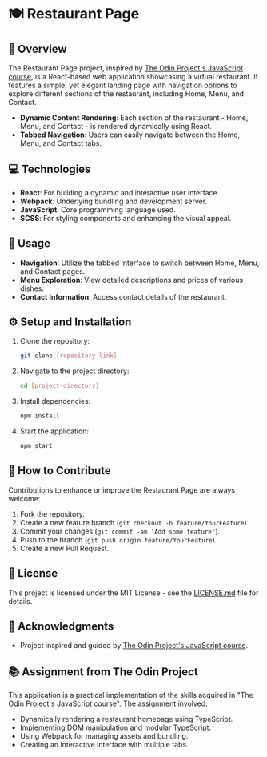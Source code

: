 # 🍽️ Restaurant Page

## 📖 Overview

The Restaurant Page project, inspired by [The Odin Project's JavaScript course](https://www.theodinproject.com/lessons/node-path-javascript-todo-list), is a React-based web application showcasing a virtual restaurant. It features a simple, yet elegant landing page with navigation options to explore different sections of the restaurant, including Home, Menu, and Contact.

- **Dynamic Content Rendering**: Each section of the restaurant - Home, Menu, and Contact - is rendered dynamically using React.
- **Tabbed Navigation**: Users can easily navigate between the Home, Menu, and Contact tabs.

## 💻 Technologies

- **React**: For building a dynamic and interactive user interface.
- **Webpack**: Underlying bundling and development server.
- **JavaScript**: Core programming language used.
- **SCSS**: For styling components and enhancing the visual appeal.

## 🚀 Usage

- **Navigation**: Utilize the tabbed interface to switch between Home, Menu, and Contact pages.
- **Menu Exploration**: View detailed descriptions and prices of various dishes.
- **Contact Information**: Access contact details of the restaurant.

## ⚙️ Setup and Installation

1. Clone the repository:
   ```bash
   git clone [repository-link]
   ```
2. Navigate to the project directory:
   ```bash
   cd [project-directory]
   ```
3. Install dependencies:
   ```bash
   npm install
   ```
4. Start the application:
   ```bash
   npm start
   ```

## 🤝 How to Contribute

Contributions to enhance or improve the Restaurant Page are always welcome:

1. Fork the repository.
2. Create a new feature branch (`git checkout -b feature/YourFeature`).
3. Commit your changes (`git commit -am 'Add some feature'`).
4. Push to the branch (`git push origin feature/YourFeature`).
5. Create a new Pull Request.

## 📜 License

This project is licensed under the MIT License - see the [LICENSE.md](link-to-license) file for details.

## 🌟 Acknowledgments

- Project inspired and guided by [The Odin Project's JavaScript course](https://www.theodinproject.com/lessons/node-path-javascript-todo-list).

## 📚 Assignment from The Odin Project

This application is a practical implementation of the skills acquired in "The Odin Project's JavaScript course". The assignment involved:

- Dynamically rendering a restaurant homepage using TypeScript.
- Implementing DOM manipulation and modular TypeScript.
- Using Webpack for managing assets and bundling.
- Creating an interactive interface with multiple tabs.

